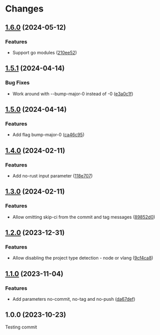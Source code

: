 # Changes

## [1.6.0](https://github.com/prantlf/publish-release-action/compare/v1.5.1...v1.6.0) (2024-05-12)

### Features

* Support go modules ([210ee52](https://github.com/prantlf/publish-release-action/commit/210ee52ce5bbe0a6dad2245fd6e0b08820830510))

## [1.5.1](https://github.com/prantlf/publish-release-action/compare/v1.5.0...v1.5.1) (2024-04-14)

### Bug Fixes

* Work around with --bump-major-0 instead of -0 ([e3a0c1f](https://github.com/prantlf/publish-release-action/commit/e3a0c1f76239928645c78d340f56790d6970cb22))

## [1.5.0](https://github.com/prantlf/publish-release-action/compare/v1.4.0...v1.5.0) (2024-04-14)

### Features

* Add flag bump-major-0 ([ca46c95](https://github.com/prantlf/publish-release-action/commit/ca46c952ef24dddb1127bd3d68706fd3f5ea3ffb))

## [1.4.0](https://github.com/prantlf/publish-release-action/compare/v1.3.0...v1.4.0) (2024-02-11)

### Features

* Add no-rust input parameter ([118e707](https://github.com/prantlf/publish-release-action/commit/118e707c197ef4cd856e20b56f81bdc95495b877))

## [1.3.0](https://github.com/prantlf/publish-release-action/compare/v1.2.0...v1.3.0) (2024-02-11)

### Features

* Allow omitting skip-ci from the commit and tag messages ([89852d0](https://github.com/prantlf/publish-release-action/commit/89852d022310e01c3ee225e3a3842a6b06522fd0))

## [1.2.0](https://github.com/prantlf/publish-release-action/compare/v1.1.0...v1.2.0) (2023-12-31)

### Features

* Allow disabling the project type detection - node or vlang ([9cf4ca8](https://github.com/prantlf/publish-release-action/commit/9cf4ca8604f90b6943623b95ed4c6f7aa2db1aca))

## [1.1.0](https://github.com/prantlf/publish-release-action/compare/v1.0.0...v1.1.0) (2023-11-04)

### Features

* Add parameters no-commit, no-tag and no-push ([da67def](https://github.com/prantlf/publish-release-action/commit/da67def7465bf552754640fc3bc9676c1923c63f))

## 1.0.0 (2023-10-23)

Testing commit
